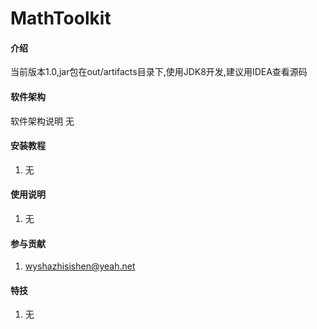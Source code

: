 
# MathToolkit

#### 介绍
当前版本1.0,jar包在out/artifacts目录下,使用JDK8开发,建议用IDEA查看源码

#### 软件架构
软件架构说明
无

#### 安装教程

1.  无

#### 使用说明

1.  无

#### 参与贡献

1.  wyshazhisishen@yeah.net


#### 特技

1.  无
